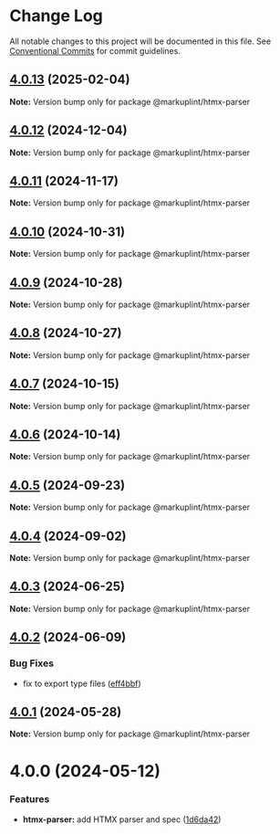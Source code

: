 # Change Log

All notable changes to this project will be documented in this file.
See [Conventional Commits](https://conventionalcommits.org) for commit guidelines.

## [4.0.13](https://github.com/markuplint/markuplint/compare/@markuplint/htmx-parser@4.0.12...@markuplint/htmx-parser@4.0.13) (2025-02-04)

**Note:** Version bump only for package @markuplint/htmx-parser

## [4.0.12](https://github.com/markuplint/markuplint/compare/@markuplint/htmx-parser@4.0.11...@markuplint/htmx-parser@4.0.12) (2024-12-04)

**Note:** Version bump only for package @markuplint/htmx-parser

## [4.0.11](https://github.com/markuplint/markuplint/compare/@markuplint/htmx-parser@4.0.10...@markuplint/htmx-parser@4.0.11) (2024-11-17)

**Note:** Version bump only for package @markuplint/htmx-parser

## [4.0.10](https://github.com/markuplint/markuplint/compare/@markuplint/htmx-parser@4.0.9...@markuplint/htmx-parser@4.0.10) (2024-10-31)

**Note:** Version bump only for package @markuplint/htmx-parser

## [4.0.9](https://github.com/markuplint/markuplint/compare/@markuplint/htmx-parser@4.0.8...@markuplint/htmx-parser@4.0.9) (2024-10-28)

**Note:** Version bump only for package @markuplint/htmx-parser

## [4.0.8](https://github.com/markuplint/markuplint/compare/@markuplint/htmx-parser@4.0.7...@markuplint/htmx-parser@4.0.8) (2024-10-27)

**Note:** Version bump only for package @markuplint/htmx-parser

## [4.0.7](https://github.com/markuplint/markuplint/compare/@markuplint/htmx-parser@4.0.6...@markuplint/htmx-parser@4.0.7) (2024-10-15)

**Note:** Version bump only for package @markuplint/htmx-parser

## [4.0.6](https://github.com/markuplint/markuplint/compare/@markuplint/htmx-parser@4.0.5...@markuplint/htmx-parser@4.0.6) (2024-10-14)

**Note:** Version bump only for package @markuplint/htmx-parser

## [4.0.5](https://github.com/markuplint/markuplint/compare/@markuplint/htmx-parser@4.0.4...@markuplint/htmx-parser@4.0.5) (2024-09-23)

**Note:** Version bump only for package @markuplint/htmx-parser

## [4.0.4](https://github.com/markuplint/markuplint/compare/@markuplint/htmx-parser@4.0.3...@markuplint/htmx-parser@4.0.4) (2024-09-02)

**Note:** Version bump only for package @markuplint/htmx-parser

## [4.0.3](https://github.com/markuplint/markuplint/compare/@markuplint/htmx-parser@4.0.2...@markuplint/htmx-parser@4.0.3) (2024-06-25)

**Note:** Version bump only for package @markuplint/htmx-parser

## [4.0.2](https://github.com/markuplint/markuplint/compare/@markuplint/htmx-parser@4.0.1...@markuplint/htmx-parser@4.0.2) (2024-06-09)

### Bug Fixes

- fix to export type files ([eff4bbf](https://github.com/markuplint/markuplint/commit/eff4bbfd127574809dc5e15d7cafe87699758ee0))

## [4.0.1](https://github.com/markuplint/markuplint/compare/@markuplint/htmx-parser@4.0.0...@markuplint/htmx-parser@4.0.1) (2024-05-28)

**Note:** Version bump only for package @markuplint/htmx-parser

# 4.0.0 (2024-05-12)

### Features

- **htmx-parser:** add HTMX parser and spec ([1d6da42](https://github.com/markuplint/markuplint/commit/1d6da421366d2f132b4ecf314b86d15b52d8dabd))
